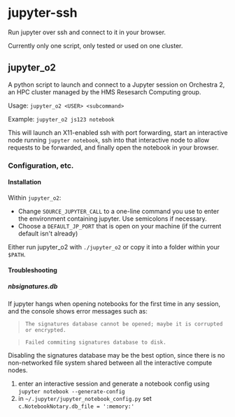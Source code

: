 # jupyter-ssh
Run jupyter over ssh and connect to it in your browser.

Currently only one script, only tested or used on one cluster.

## jupyter_o2
A python script to launch and connect to a Jupyter session on Orchestra 2, an HPC cluster managed by the HMS Resesarch Computing group.

Usage: `jupyter_o2 <USER> <subcommand>`

Example: `jupyter_o2 js123 notebook`

This will launch an X11-enabled ssh with port forwarding, start an interactive node running `jupyter notebook`, ssh into that interactive node to allow requests to be forwarded, and finally open the notebook in your browser.

### Configuration, etc.

#### Installation
Within `jupyter_o2`:
- Change `SOURCE_JUPYTER_CALL` to a one-line command you use to enter the environment containing jupyter. Use semicolons if necessary.
- Choose a `DEFAULT_JP_PORT` that is open on your machine (if the current default isn't already)

Either run jupyter_o2 with `./jupyter_o2` or copy it into a folder within your `$PATH`. 

#### Troubleshooting
##### nbsignatures.db
If jupyter hangs when opening notebooks for the first time in any session, and the console shows error messages such as:
  > `The signatures database cannot be opened; maybe it is corrupted or encrypted.` 
  
  > `Failed commiting signatures database to disk.`

  Disabling the signatures database may be the best option, since there is no non-networked file system shared between all the interactive compute nodes.
  
  1. enter an interactive session and generate a notebook config using
   `jupyter notebook --generate-config`
  2. in `~/.jupyter/jupyter_notebook_config.py` set `c.NotebookNotary.db_file = ':memory:'`
